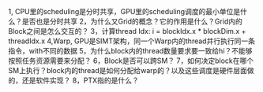 1, CPU里的scheduling是分时共享，GPU里的scheduling调度的最小单位是什么？是否也是分时共享
2，为什么又Grid的概念？它的作用是什么？Grid内的Block之间是怎么交互的？
3，计算thread Idx:
    i = blockIdx.x * blockDim.x + threadIdx.x
4,Warp, GPU是SIMT架构，同一个Warp内的thread并行执行同一条指令，with不同的数据
5，为什么block内的thread数量要求要一致给hi？不能够按照任务资源需要来分配？
6，Block是否可以跨SM？
7，如何决定block在哪个SM上执行？block内的thread是如何分配给warp的？以及这些调度是硬件层面做的，还是软件实现？
8，PTX指的是什么？